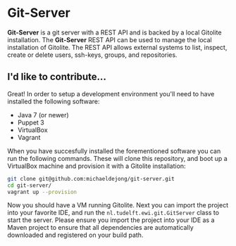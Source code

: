 # Git-Server

**Git-Server** is a git server with a REST API and is backed by a local Gitolite installation. The **Git-Server** REST API can be used to manage the local installation of Gitolite. The REST API allows external systems to list, inspect, create or delete users, ssh-keys, groups, and repositories.

## I'd like to contribute...

Great! In order to setup a development environment you'll need to have installed the following software:

* Java 7 (or newer)
* Puppet 3
* VirtualBox
* Vagrant

When you have succesfully installed the forementioned software you can run the following commands. These will clone this repository, and boot up a VirtualBox machine and provision it with a Gitolite installation:

```bash
git clone git@github.com:michaeldejong/git-server.git
cd git-server/
vagrant up --provision
```

Now you should have a VM running Gitolite. Next you can import the project into your favorite IDE, and run the `nl.tudelft.ewi.git.GitServer` class to start the server. Please ensure you import the project into your IDE as a Maven project to ensure that all dependencies are automatically downloaded and registered on your build path.
